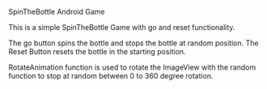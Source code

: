 SpinTheBottle Android Game

This is a simple SpinTheBottle Game with go and reset functionality.
 
The go button spins the bottle and stops the bottle at random position. 
The Reset Button resets the bottle in the starting position. 

RotateAnimation function is used to rotate the ImageView with the random function to stop at random between 0 to 360 degree rotation.
